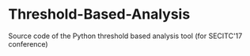 # Threshold-Based-Analysis
Source code of the Python threshold based analysis tool (for SECITC'17 conference)
